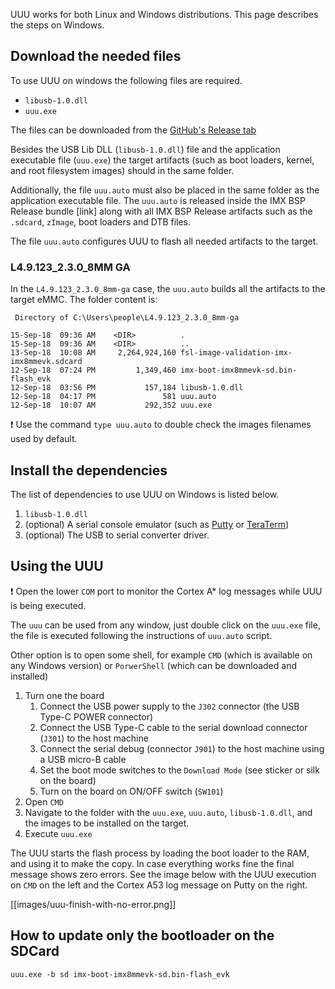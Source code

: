 UUU works for both Linux and Windows distributions. This page describes the steps on Windows.

## Download the needed files

To use UUU on windows the following files are required.

* `libusb-1.0.dll`
* `uuu.exe`

The files can be downloaded from the [GitHub's Release tab](https://github.com/NXPmicro/mfgtools/releases)

Besides the USB Lib DLL (`libusb-1.0.dll`) file and the application executable file (`uuu.exe`) the target artifacts (such as boot loaders, kernel, and root filesystem images) should in the same folder.

Additionally, the file `uuu.auto` must also be placed in the same folder as the application executable file. The `uuu.auto` is released inside the IMX BSP Release bundle [link] along with all IMX BSP Release artifacts such as the `.sdcard`, `zImage`, boot loaders and DTB files.

The file `uuu.auto` configures UUU to flash all needed artifacts to the target.

### L4.9.123_2.3.0_8MM GA

In the `L4.9.123_2.3.0_8mm-ga` case, the `uuu.auto` builds all the artifacts to the target eMMC. The folder content is:

```console
 Directory of C:\Users\people\L4.9.123_2.3.0_8mm-ga

15-Sep-18  09:36 AM    <DIR>          .
15-Sep-18  09:36 AM    <DIR>          ..
13-Sep-18  10:08 AM     2,264,924,160 fsl-image-validation-imx-imx8mmevk.sdcard
12-Sep-18  07:24 PM         1,349,460 imx-boot-imx8mmevk-sd.bin-flash_evk
12-Sep-18  03:56 PM           157,184 libusb-1.0.dll
12-Sep-18  04:17 PM               581 uuu.auto
12-Sep-18  10:07 AM           292,352 uuu.exe
```

:heavy_exclamation_mark: Use the command `type uuu.auto` to double check the images filenames used by default.

## Install the dependencies

The list of dependencies to use UUU on Windows is listed below.

1. `libusb-1.0.dll`
2. (optional) A serial console emulator (such as [Putty](https://www.chiark.greenend.org.uk/~sgtatham/putty/latest.html) or [TeraTerm](https://osdn.net/projects/ttssh2/releases/))
3. (optional) The USB to serial converter driver.

## Using the UUU

:heavy_exclamation_mark: Open the lower `COM` port to monitor the Cortex A* log messages while UUU is being executed.

The `uuu` can be used from any window, just double click on the `uuu.exe` file, the file is executed following the instructions of `uuu.auto` script.

Other option is to open some shell, for example `CMD` (which is available on any Windows version) or `PorwerShell` (which can be downloaded and installed)

1. Turn one the board
    1. Connect the USB power supply to the `J302` connector (the USB Type-C POWER connector)
    2. Connect the USB Type-C cable to the serial download connector (`J301`) to the host machine
    3. Connect the serial debug (connector `J901`) to the host machine using a USB micro-B cable
    4. Set the boot mode switches to the `Download Mode` (see sticker or silk on the board)
    5. Turn on the board on ON/OFF switch (`SW101`)
2. Open `CMD`
3. Navigate to the folder with the `uuu.exe`, `uuu.auto`, `libusb-1.0.dll`, and the images to be installed on the target.
4. Execute `uuu.exe`

The UUU starts the flash process by loading the boot loader to the RAM, and using it to make the copy. In case everything works fine the final message shows zero errors. See the image below with the UUU execution on `CMD` on the left and the Cortex A53 log message on Putty on the right.

[[images/uuu-finish-with-no-error.png]]

## How to update only the bootloader on the SDCard

    uuu.exe -b sd imx-boot-imx8mmevk-sd.bin-flash_evk
